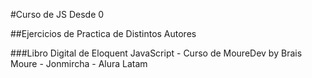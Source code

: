 #Curso de JS Desde 0

##Ejercicios de Practica de Distintos Autores 

###Libro Digital de Eloquent JavaScript - Curso de MoureDev by Brais Moure - Jonmircha - Alura Latam


